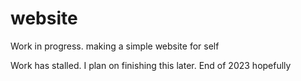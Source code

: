 # website
Work in progress. making a simple website for self

Work has stalled. I plan on finishing this later. End of 2023 hopefully
